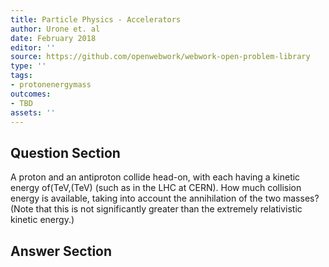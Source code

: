 ```yaml
---
title: Particle Physics - Accelerators
author: Urone et. al
date: February 2018
editor: ''
source: https://github.com/openwebwork/webwork-open-problem-library
type: ''
tags:
- protonenergymass
outcomes:
- TBD
assets: ''
---
```


## Question Section 

A proton and an antiproton collide head-on, with each having a kinetic energy of(TeV,(TeV) (such as in the LHC at CERN). How much collision energy is available, taking into
account the annihilation of the two masses? (Note that this is not significantly greater
than the extremely relativistic kinetic energy.)


## Answer Section

